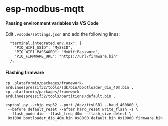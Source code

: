 # esp-modbus-mqtt

#### Passing environment variables via VS Code
Edit `.vscode/settings.json` and add the following lines:
```
  "terminal.integrated.env.osx": {
    "PIO_WIFI_SSID": "MySSID",
    "PIO_WIFI_PASSWORD": "MyWifiPassword",
    "PIO_FIRMWARE_URL": "https://url/firmware.bin"
  },
```

#### Flashing firmware
```
cp .plateformio/packages/framework-arduinoespressif32/tools/sdk/bin/bootloader_dio_40m.bin .
cp .platformio/packages/framework-arduinoespressif32/tools/partitions/default.bin .

esptool.py --chip esp32 --port /dev/ttyUSB1 --baud 460800 \
 --before default_reset --after hard_reset write_flash -z \
 --flash_mode dio --flash_freq 40m --flash_size detect \
 0x1000 bootloader_dio_40m.bin 0x8000 default.bin 0x10000 firmware.bin
```
